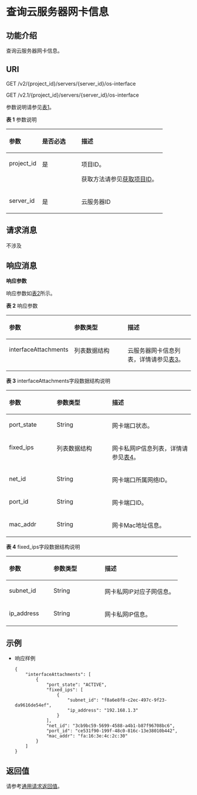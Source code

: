 # 查询云服务器网卡信息<a name="ZH-CN_TOPIC_0020212661"></a>

## 功能介绍<a name="section36073588"></a>

查询云服务器网卡信息。

## URI<a name="section56226836"></a>

GET /v2/\{project\_id\}/servers/\{server\_id\}/os-interface

GET /v2.1/\{project\_id\}/servers/\{server\_id\}/os-interface

参数说明请参见[表1](#table38523909)。

**表 1**  参数说明

<a name="table38523909"></a>
<table><thead align="left"><tr id="row15247616"><th class="cellrowborder" valign="top" width="21.12%" id="mcps1.2.4.1.1"><p id="p5187119"><a name="p5187119"></a><a name="p5187119"></a>参数</p>
</th>
<th class="cellrowborder" valign="top" width="25.06%" id="mcps1.2.4.1.2"><p id="p17503500"><a name="p17503500"></a><a name="p17503500"></a>是否必选</p>
</th>
<th class="cellrowborder" valign="top" width="53.82%" id="mcps1.2.4.1.3"><p id="p8497414"><a name="p8497414"></a><a name="p8497414"></a>描述</p>
</th>
</tr>
</thead>
<tbody><tr id="row23712525"><td class="cellrowborder" valign="top" width="21.12%" headers="mcps1.2.4.1.1 "><p id="p41666396"><a name="p41666396"></a><a name="p41666396"></a>project_id</p>
</td>
<td class="cellrowborder" valign="top" width="25.06%" headers="mcps1.2.4.1.2 "><p id="p19534911"><a name="p19534911"></a><a name="p19534911"></a>是</p>
</td>
<td class="cellrowborder" valign="top" width="53.82%" headers="mcps1.2.4.1.3 "><p id="p37593705"><a name="p37593705"></a><a name="p37593705"></a>项目ID。</p>
<p id="p1180512217438"><a name="p1180512217438"></a><a name="p1180512217438"></a>获取方法请参见<a href="获取项目ID.md">获取项目ID</a>。</p>
</td>
</tr>
<tr id="row45459464114812"><td class="cellrowborder" valign="top" width="21.12%" headers="mcps1.2.4.1.1 "><p id="p6481999114812"><a name="p6481999114812"></a><a name="p6481999114812"></a>server_id</p>
</td>
<td class="cellrowborder" valign="top" width="25.06%" headers="mcps1.2.4.1.2 "><p id="p55279920114812"><a name="p55279920114812"></a><a name="p55279920114812"></a>是</p>
</td>
<td class="cellrowborder" valign="top" width="53.82%" headers="mcps1.2.4.1.3 "><p id="p48488537114812"><a name="p48488537114812"></a><a name="p48488537114812"></a>云服务器ID</p>
</td>
</tr>
</tbody>
</table>

## 请求消息<a name="section36279478"></a>

不涉及

## 响应消息<a name="section58079852"></a>

**响应参数**

响应参数如[表2](#table25276401)所示。

**表 2**  响应参数

<a name="table25276401"></a>
<table><thead align="left"><tr id="row30840926"><th class="cellrowborder" valign="top" width="32.46%" id="mcps1.2.4.1.1"><p id="p137113478283"><a name="p137113478283"></a><a name="p137113478283"></a>参数</p>
</th>
<th class="cellrowborder" valign="top" width="30.2%" id="mcps1.2.4.1.2"><p id="p748676"><a name="p748676"></a><a name="p748676"></a>参数类型</p>
</th>
<th class="cellrowborder" valign="top" width="37.34%" id="mcps1.2.4.1.3"><p id="p60642794"><a name="p60642794"></a><a name="p60642794"></a>描述</p>
</th>
</tr>
</thead>
<tbody><tr id="row13119252"><td class="cellrowborder" valign="top" width="32.46%" headers="mcps1.2.4.1.1 "><p id="p56026474"><a name="p56026474"></a><a name="p56026474"></a>interfaceAttachments</p>
</td>
<td class="cellrowborder" valign="top" width="30.2%" headers="mcps1.2.4.1.2 "><p id="p34453949"><a name="p34453949"></a><a name="p34453949"></a>列表数据结构</p>
</td>
<td class="cellrowborder" valign="top" width="37.34%" headers="mcps1.2.4.1.3 "><p id="p18214233"><a name="p18214233"></a><a name="p18214233"></a>云服务器网卡信息列表，详情请参见<a href="#table49805933">表3</a>。</p>
</td>
</tr>
</tbody>
</table>

**表 3**  interfaceAttachments字段数据结构说明

<a name="table49805933"></a>
<table><thead align="left"><tr id="row9026257"><th class="cellrowborder" valign="top" width="25.81741825817418%" id="mcps1.2.4.1.1"><p id="p0275155662814"><a name="p0275155662814"></a><a name="p0275155662814"></a>参数</p>
</th>
<th class="cellrowborder" valign="top" width="29.947005299470053%" id="mcps1.2.4.1.2"><p id="p15275145672813"><a name="p15275145672813"></a><a name="p15275145672813"></a>参数类型</p>
</th>
<th class="cellrowborder" valign="top" width="44.235576442355764%" id="mcps1.2.4.1.3"><p id="p182751256102814"><a name="p182751256102814"></a><a name="p182751256102814"></a>描述</p>
</th>
</tr>
</thead>
<tbody><tr id="row10727144"><td class="cellrowborder" valign="top" width="25.81741825817418%" headers="mcps1.2.4.1.1 "><p id="p63592346"><a name="p63592346"></a><a name="p63592346"></a>port_state</p>
</td>
<td class="cellrowborder" valign="top" width="29.947005299470053%" headers="mcps1.2.4.1.2 "><p id="p13579756"><a name="p13579756"></a><a name="p13579756"></a>String</p>
</td>
<td class="cellrowborder" valign="top" width="44.235576442355764%" headers="mcps1.2.4.1.3 "><p id="p34639550"><a name="p34639550"></a><a name="p34639550"></a>网卡端口状态。</p>
</td>
</tr>
<tr id="row43320496"><td class="cellrowborder" valign="top" width="25.81741825817418%" headers="mcps1.2.4.1.1 "><p id="p19299281"><a name="p19299281"></a><a name="p19299281"></a>fixed_ips</p>
</td>
<td class="cellrowborder" valign="top" width="29.947005299470053%" headers="mcps1.2.4.1.2 "><p id="p55265559"><a name="p55265559"></a><a name="p55265559"></a>列表数据结构</p>
</td>
<td class="cellrowborder" valign="top" width="44.235576442355764%" headers="mcps1.2.4.1.3 "><p id="p23274750"><a name="p23274750"></a><a name="p23274750"></a>网卡私网IP信息列表，详情请参见<a href="#table19750463">表4</a>。</p>
</td>
</tr>
<tr id="row8146160"><td class="cellrowborder" valign="top" width="25.81741825817418%" headers="mcps1.2.4.1.1 "><p id="p55859239"><a name="p55859239"></a><a name="p55859239"></a>net_id</p>
</td>
<td class="cellrowborder" valign="top" width="29.947005299470053%" headers="mcps1.2.4.1.2 "><p id="p10966323"><a name="p10966323"></a><a name="p10966323"></a>String</p>
</td>
<td class="cellrowborder" valign="top" width="44.235576442355764%" headers="mcps1.2.4.1.3 "><p id="p8495130"><a name="p8495130"></a><a name="p8495130"></a>网卡端口所属网络ID。</p>
</td>
</tr>
<tr id="row9347313"><td class="cellrowborder" valign="top" width="25.81741825817418%" headers="mcps1.2.4.1.1 "><p id="p18934887"><a name="p18934887"></a><a name="p18934887"></a>port_id</p>
</td>
<td class="cellrowborder" valign="top" width="29.947005299470053%" headers="mcps1.2.4.1.2 "><p id="p13287175"><a name="p13287175"></a><a name="p13287175"></a>String</p>
</td>
<td class="cellrowborder" valign="top" width="44.235576442355764%" headers="mcps1.2.4.1.3 "><p id="p22674843"><a name="p22674843"></a><a name="p22674843"></a>网卡端口ID。</p>
</td>
</tr>
<tr id="row2747002"><td class="cellrowborder" valign="top" width="25.81741825817418%" headers="mcps1.2.4.1.1 "><p id="p21180630"><a name="p21180630"></a><a name="p21180630"></a>mac_addr</p>
</td>
<td class="cellrowborder" valign="top" width="29.947005299470053%" headers="mcps1.2.4.1.2 "><p id="p50770908"><a name="p50770908"></a><a name="p50770908"></a>String</p>
</td>
<td class="cellrowborder" valign="top" width="44.235576442355764%" headers="mcps1.2.4.1.3 "><p id="p35008393"><a name="p35008393"></a><a name="p35008393"></a>网卡Mac地址信息。</p>
</td>
</tr>
</tbody>
</table>

**表 4**  fixed\_ips字段数据结构说明

<a name="table19750463"></a>
<table><thead align="left"><tr id="row60761195"><th class="cellrowborder" valign="top" width="25.937406259374065%" id="mcps1.2.4.1.1"><p id="p1495811588288"><a name="p1495811588288"></a><a name="p1495811588288"></a>参数</p>
</th>
<th class="cellrowborder" valign="top" width="29.887011298870114%" id="mcps1.2.4.1.2"><p id="p5958105810282"><a name="p5958105810282"></a><a name="p5958105810282"></a>参数类型</p>
</th>
<th class="cellrowborder" valign="top" width="44.17558244175583%" id="mcps1.2.4.1.3"><p id="p1495816587288"><a name="p1495816587288"></a><a name="p1495816587288"></a>描述</p>
</th>
</tr>
</thead>
<tbody><tr id="row61624137"><td class="cellrowborder" valign="top" width="25.937406259374065%" headers="mcps1.2.4.1.1 "><p id="p25499238"><a name="p25499238"></a><a name="p25499238"></a>subnet_id</p>
</td>
<td class="cellrowborder" valign="top" width="29.887011298870114%" headers="mcps1.2.4.1.2 "><p id="p65213800"><a name="p65213800"></a><a name="p65213800"></a>String</p>
</td>
<td class="cellrowborder" valign="top" width="44.17558244175583%" headers="mcps1.2.4.1.3 "><p id="p27784979"><a name="p27784979"></a><a name="p27784979"></a>网卡私网IP对应子网信息。</p>
</td>
</tr>
<tr id="row48738220"><td class="cellrowborder" valign="top" width="25.937406259374065%" headers="mcps1.2.4.1.1 "><p id="p55481787"><a name="p55481787"></a><a name="p55481787"></a>ip_address</p>
</td>
<td class="cellrowborder" valign="top" width="29.887011298870114%" headers="mcps1.2.4.1.2 "><p id="p17532027"><a name="p17532027"></a><a name="p17532027"></a>String</p>
</td>
<td class="cellrowborder" valign="top" width="44.17558244175583%" headers="mcps1.2.4.1.3 "><p id="p30163672"><a name="p30163672"></a><a name="p30163672"></a>网卡私网IP信息。</p>
</td>
</tr>
</tbody>
</table>

## 示例<a name="section1829831018292"></a>

-   响应样例

    ```
    {
        "interfaceAttachments": [
            {
                "port_state": "ACTIVE",
                "fixed_ips": [
                    {
                        "subnet_id": "f8a6e8f8-c2ec-497c-9f23-da9616de54ef",
                        "ip_address": "192.168.1.3"
                    }
                ],
                "net_id": "3cb9bc59-5699-4588-a4b1-b87f96708bc6",
                "port_id": "ce531f90-199f-48c0-816c-13e38010b442",
                "mac_addr": "fa:16:3e:4c:2c:30"
            }
        ]
    }
    ```


## 返回值<a name="section52956621"></a>

请参考[通用请求返回值](通用请求返回值.md)。

